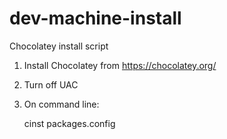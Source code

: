 dev-machine-install
===================

Chocolatey install script

1) Install Chocolatey from https://chocolatey.org/

2) Turn off UAC

3) On command line: 

    cinst packages.config

